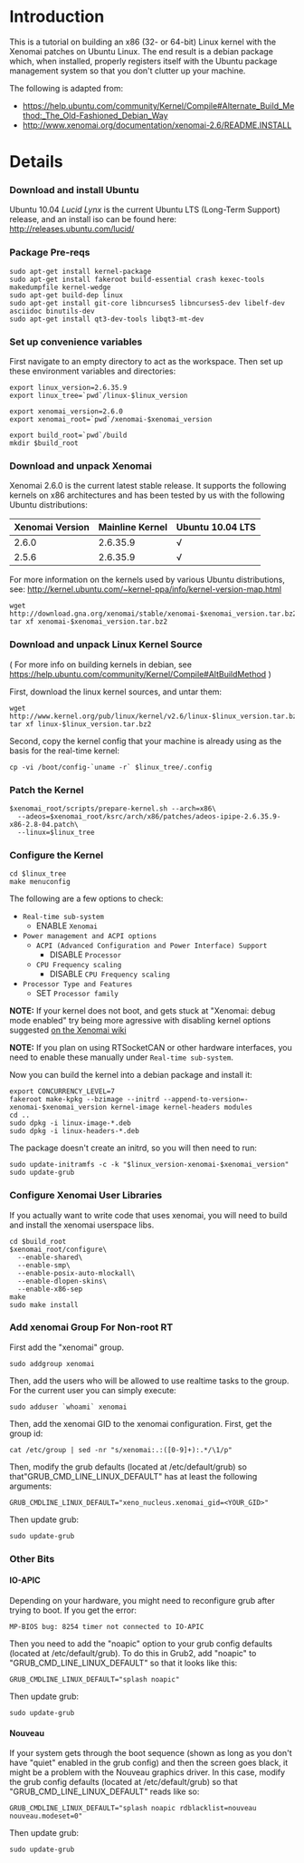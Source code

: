 # Introduction #

This is a tutorial on building an x86 (32- or 64-bit) Linux kernel with the Xenomai patches on Ubuntu Linux. The end result is a debian package which, when installed, properly registers itself with the Ubuntu package management system so that you don't clutter up your machine.

The following is adapted from:
  * https://help.ubuntu.com/community/Kernel/Compile#Alternate_Build_Method:_The_Old-Fashioned_Debian_Way
  * http://www.xenomai.org/documentation/xenomai-2.6/README.INSTALL

# Details #

### Download and install Ubuntu ###

Ubuntu 10.04 _Lucid Lynx_ is the current Ubuntu LTS (Long-Term Support) release, and an install iso can be found here: http://releases.ubuntu.com/lucid/

### Package Pre-reqs ###

```
sudo apt-get install kernel-package
sudo apt-get install fakeroot build-essential crash kexec-tools makedumpfile kernel-wedge
sudo apt-get build-dep linux
sudo apt-get install git-core libncurses5 libncurses5-dev libelf-dev asciidoc binutils-dev
sudo apt-get install qt3-dev-tools libqt3-mt-dev 
```

### Set up convenience variables ###

First navigate to an empty directory to act as the workspace. Then set up these environment variables and directories:
```
export linux_version=2.6.35.9
export linux_tree=`pwd`/linux-$linux_version
```
```
export xenomai_version=2.6.0
export xenomai_root=`pwd`/xenomai-$xenomai_version
```
```
export build_root=`pwd`/build
mkdir $build_root
```

### Download and unpack Xenomai ###

Xenomai 2.6.0 is the current latest stable release. It supports the following kernels on x86 architectures and has been tested by us with the following Ubuntu distributions:

| Xenomai Version | Mainline Kernel | Ubuntu 10.04 LTS |
|:----------------|:----------------|:-----------------|
| 2.6.0 | 2.6.35.9 | √ |
| 2.5.6 | 2.6.35.9 | √ |

For more information on the kernels used by various Ubuntu distributions, see: http://kernel.ubuntu.com/~kernel-ppa/info/kernel-version-map.html

```
wget http://download.gna.org/xenomai/stable/xenomai-$xenomai_version.tar.bz2
tar xf xenomai-$xenomai_version.tar.bz2
```

### Download and unpack Linux Kernel Source ###

( For more info on building kernels in debian, see https://help.ubuntu.com/community/Kernel/Compile#AltBuildMethod )

First, download the linux kernel sources, and untar them:
```
wget http://www.kernel.org/pub/linux/kernel/v2.6/linux-$linux_version.tar.bz2
tar xf linux-$linux_version.tar.bz2
```
Second, copy the kernel config that your machine is already using as the basis for the real-time kernel:
```
cp -vi /boot/config-`uname -r` $linux_tree/.config
```

### Patch the Kernel ###
```
$xenomai_root/scripts/prepare-kernel.sh --arch=x86\
  --adeos=$xenomai_root/ksrc/arch/x86/patches/adeos-ipipe-2.6.35.9-x86-2.8-04.patch\
  --linux=$linux_tree
```

### Configure the Kernel ###
```
cd $linux_tree
make menuconfig
```
The following are a few options to check:
  * `Real-time sub-system`
    * ENABLE `Xenomai`
  * `Power management and ACPI options`
    * `ACPI (Advanced Configuration and Power Interface) Support`
      * DISABLE `Processor`
    * `CPU Frequency scaling`
      * DISABLE `CPU Frequency scaling`
  * `Processor Type and Features`
    * SET `Processor family`

**NOTE:** If your kernel does not boot, and gets stuck at "Xenomai: debug mode enabled" try being more agressive with disabling kernel options suggested [on the Xenomai wiki](http://www.xenomai.org/index.php/FAQs#Which_kernel_settings_should_be_avoided.3F)

**NOTE:** If you plan on using RTSocketCAN or other hardware interfaces, you need to enable these manually under `Real-time sub-system`.

<a href='Hidden comment: 
make bzImage modules
'></a>


Now you can build the kernel into a debian package and install it:
```
export CONCURRENCY_LEVEL=7
fakeroot make-kpkg --bzimage --initrd --append-to-version=-xenomai-$xenomai_version kernel-image kernel-headers modules
cd ..
sudo dpkg -i linux-image-*.deb
sudo dpkg -i linux-headers-*.deb
```
The package doesn't create an initrd, so you will then need to run:
```
sudo update-initramfs -c -k "$linux_version-xenomai-$xenomai_version"
sudo update-grub
```

### Configure Xenomai User Libraries ###

If you actually want to write code that uses xenomai, you will need to build and install the xenomai userspace libs.

```
cd $build_root
$xenomai_root/configure\
  --enable-shared\
  --enable-smp\
  --enable-posix-auto-mlockall\
  --enable-dlopen-skins\
  --enable-x86-sep
make
sudo make install
```

### Add xenomai Group For Non-root RT ###

First add the "xenomai" group.
```
sudo addgroup xenomai
```

Then, add the users who will be allowed to use realtime tasks to the group. For the current user you can simply execute:
```
sudo adduser `whoami` xenomai
```

Then, add the xenomai GID to the xenomai configuration. First, get the group id:
```
cat /etc/group | sed -nr "s/xenomai:.:([0-9]+):.*/\1/p"
```
Then, modify the grub defaults (located at /etc/default/grub) so that"GRUB\_CMD\_LINE\_LINUX\_DEFAULT" has at least the following arguments:
```
GRUB_CMDLINE_LINUX_DEFAULT="xeno_nucleus.xenomai_gid=<YOUR_GID>"
```
Then update grub:
```
sudo update-grub
```


### Other Bits ###

#### IO-APIC ####
Depending on your hardware, you might need to reconfigure grub after trying to boot. If you get the error:
```
MP-BIOS bug: 8254 timer not connected to IO-APIC
```
Then you need to add the "noapic" option to your grub config defaults (located at /etc/default/grub). To do this in Grub2, add "noapic" to "GRUB\_CMD\_LINE\_LINUX\_DEFAULT" so that it looks like this:
```
GRUB_CMDLINE_LINUX_DEFAULT="splash noapic"
```
Then update grub:
```
sudo update-grub
```

#### Nouveau ####
If your system gets through the boot sequence (shown as long as you don't have "quiet" enabled in the grub config) and then the screen goes black, it might be a problem with the Nouveau graphics driver. In this case, modify the grub config defaults (located at /etc/default/grub) so that "GRUB\_CMD\_LINE\_LINUX\_DEFAULT" reads like so:

```
GRUB_CMDLINE_LINUX_DEFAULT="splash noapic rdblacklist=nouveau nouveau.modeset=0"
```
Then update grub:
```
sudo update-grub
```